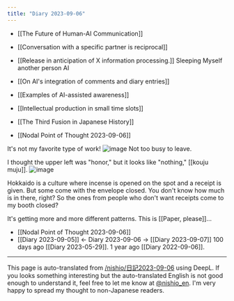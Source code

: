 ```yaml
---
title: "Diary 2023-09-06"
---
```


- [[The Future of Human-AI Communication]]


- [[Conversation with a specific partner is reciprocal]]

- [[Release in anticipation of X information processing.]]
Sleeping Myself
another person
AI


- [[On AI's integration of comments and diary entries]]

- [[Examples of AI-assisted awareness]]

- [[Intellectual production in small time slots]]

- [[The Third Fusion in Japanese History]]

- [[Nodal Point of Thought 2023-09-06]]

It's not my favorite type of work!
![image](https://gyazo.com/302dc55bdbf0b264d7e99c5d1fd71585/thumb/1000)
Not too busy to leave.


I thought the upper left was "honor," but it looks like "nothing," [[kouju muju]].
![image](https://gyazo.com/67328d0d8d7748fe31f3fb4ae7bac500/thumb/1000)

Hokkaido is a culture where incense is opened on the spot and a receipt is given.
But some come with the envelope closed.
You don't know how much is in there, right?
So the ones from people who don't want receipts come to my booth closed?

It's getting more and more different patterns.
This is [[Paper, please]]...

- [[Nodal Point of Thought 2023-09-06]]
- [[Diary 2023-09-05]] ← Diary 2023-09-06 → [[Diary 2023-09-07]]
100 days ago [[Diary 2023-05-29]].
1 year ago [[Diary 2022-09-06]].
---
This page is auto-translated from [/nishio/日記2023-09-06](https://scrapbox.io/nishio/日記2023-09-06) using DeepL. If you looks something interesting but the auto-translated English is not good enough to understand it, feel free to let me know at [@nishio_en](https://twitter.com/nishio_en). I'm very happy to spread my thought to non-Japanese readers.